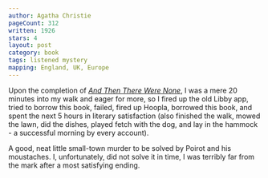 ```yaml
---
author: Agatha Christie
pageCount: 312
written: 1926
stars: 4
layout: post
category: book
tags: listened mystery
mapping: England, UK, Europe
---
```


Upon the completion of [_And Then There Were None_](/blog/And-Then-There-Were-None), I was a mere 20 minutes into my walk and eager for more, so I fired up the old Libby app, tried to borrow this book, failed, fired up Hoopla, borrowed this book, and spent the next 5 hours in literary satisfaction (also finished the walk, mowed the lawn, did the dishes, played fetch with the dog, and lay in the hammock - a successful morning by every account).

A good, neat little small-town murder to be solved by Poirot and his moustaches. I, unfortunately, did not solve it in time, I was terribly far from the mark after a most satisfying ending.
